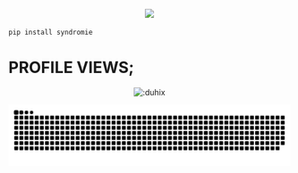 
<p align=center>
<a href="https://discord.com/users/852712510212669441"><img src="https://discord.c99.nl/widget/theme-4/976185224213958686.png" width=50%></a>
 </p>

```sh-session
pip install syndromie
```
<h1>PROFILE VIEWS;</h1>
<p align="center"><img src="https://count.getloli.com/get/@:duhix" alt=":duhix" /></p>

<img src="/snake.svg">
